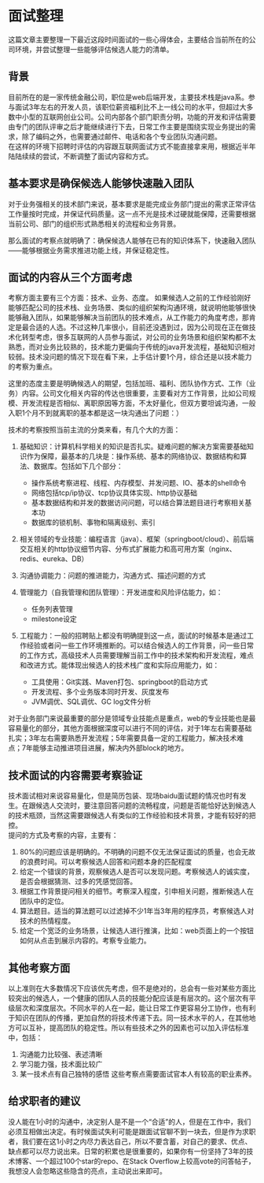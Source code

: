 # 面试整理
这篇文章主要整理一下最近这段时间面试的一些心得体会，主要结合当前所在的公司环境，并尝试整理一些能够评估候选人能力的清单。  

## 背景
目前所在的是一家传统金融公司，职位是web后端开发，主要技术栈是java系。参与面试3年左右的开发人员，该职位薪资福利比不上一线公司的水平，但超过大多数中小型的互联网创业公司。公司内部各个部门职责分明，功能的开发和评估需要由专门的团队评审之后才能继续进行下去，日常工作主要是围绕实现业务提出的需求，除了编码之外，也需要通过邮件、电话和各个专业团队沟通问题。  
在这样的环境下招聘时评估的内容跟互联网面试方式不能直接拿来用，根据近半年陆陆续续的尝试，不断调整了面试内容和方式。  

## 基本要求是确保候选人能够快速融入团队
对于业务强相关的技术部门来说，基本要求是能完成业务部门提出的需求正常评估工作量按时完成，并保证代码质量。这一点不光是技术过硬就能保障，还需要根据当前公司、部门的组织形式熟悉相关的流程和业务背景。  

那么面试的考察点就明确了：确保候选人能够在已有的知识体系下，快速融入团队——能够根据业务需求推进功能上线，并保证稳定性。

## 面试的内容从三个方面考虑
考察方面主要有三个方面：技术、业务、态度。
如果候选人之前的工作经验刚好能够匹配公司的技术栈、业务场景、类似的组织架构沟通环境，就说明他能够很快能够融入团队，如果能够解决当前团队的技术难点，从工作能力的角度考虑，那肯定是最合适的人选。不过这种几率很小，目前还没遇到过，因为公司现在正在做技术化转型考虑，很多互联网的人员参与面试，对公司的业务场景和组织架构都不太熟悉，而对业务比较熟的，技术能力更偏向于传统的java开发流程，基础知识相对较弱。技术没问题的情况下现在看下来，上手估计要1个月，综合还是以技术能力的考察为重点。

这里的态度主要是明确候选人的期望，包括加班、福利、团队协作方式、工作（业务）内容。公司文化相关内容的传达也很重要，主要看对方工作背景，比如公司规模、开发流程是否相似、离职原因等方面，不太好量化，但双方要坦诚沟通，一般入职1个月不到就离职的基本都是这一块沟通出了问题：）

技术的考察按照当前主流的分类来看，有几个大的方面：
1. 基础知识：计算机科学相关的知识是否扎实。疑难问题的解决方案需要基础知识作为保障，最基本的几块是：操作系统、基本的网络协议、数据结构和算法、数据库。包括如下几个部分：
    - 操作系统考察进程、线程、内存模型、并发问题、IO、基本的shell命令
    - 网络包括tcp/ip协议、tcp协议具体实现、http协议基础
    - 基本数据结构和并发的数据访问问题，可以结合算法题目进行考察相关基本功
    - 数据库的锁机制、事物和隔离级别、索引
2. 相关领域的专业技能：编程语言（java）、框架（springboot/cloud）、前后端交互相关的http协议细节内容、分布式扩展能力和高可用方案（nginx、redis、eureka、DB）
3. 沟通协调能力：问题的推进能力，沟通方式、描述问题的方式  

4. 管理能力（自我管理和团队管理）：开发进度和风险评估能力，如：
    - 任务列表管理
    - milestone设定
5. 工程能力：一般的招聘贴上都没有明确提到这一点，面试的时候基本是通过工作经验或者问一些工作环境推断的。可以结合候选人的工作背景，问一些日常的工作方式，高级技术人员需要理解当前工作中的技术架构和开发流程，难点和改进方式。能体现出候选人的技术栈广度和实际应用能力，如：
    - 工具使用：Git实践、Maven打包、springboot的启动方式
    - 开发流程、多个业务版本同时开发、灰度发布
    - JVM调优、SQL调优、GC log文件分析

对于业务部门来说最重要的部分是领域专业技能点是重点，web的专业技能也是最容易量化的部分，其他方面根据深度可以进行不同的评估，对于1年左右需要基础扎实；3年左右需要熟悉开发流程；5年需要具备一定的工程能力，解决技术难点；7年能够主动推进项目进展，解决内外部block的地方。

## 技术面试的内容需要考察验证
技术面试相对来说容易量化，但是简历包装、现场baidu面试题的情况也时有发生。在跟候选人交流时，要注意回答问题的流畅程度，问题是否能恰好达到候选人的技术瓶颈，当然这需要跟候选人有类似的工作经验和技术背景，才能有较好的把控。  
提问的方式及考察的内容，主要有：
1. 80%的问题应该是明确的。不明确的问题不仅无法保证面试的质量，也会无故的浪费时间。可以考察候选人回答和问题本身的匹配程度
2. 给定一个错误的背景，观察候选人是否可以发现问题。考察候选人的诚实度，是否会根据猜测、过多的凭感觉回答。
3. 根据工作背景提问相关的细节。考察深入程度，引申相关问题，推断候选人在团队中的定位。
4. 算法题目。适当的算法题可以过滤掉不少1年当3年用的程序员，考察候选人对技术的热情程度。
5. 给定一个宽泛的业务场景，让候选人进行推演，比如：web页面上的一个按钮如何从点击到展示内容的。考察专业能力。

## 其他考察方面
以上准则在大多数情况下应该优先考虑，但不是绝对的，总会有一些对某些方面比较突出的候选人，一个健康的团队人员的技能分配应该是有层次的。这个层次有平级层次和深度层次。不同水平的人在一起，能让日常工作更容易分工协作，也有利于知识在团队的传播，更加自然的将技术传递下去。同一技术水平的人，在其他地方可以互补，提高团队的稳定性。所以有些技术之外的因素也可以加入评估标准中，包括：
1. 沟通能力比较强、表述清晰
2. 学习能力强，技术面比较广
3. 某一技术点有自己独特的感悟
这些考察点需要面试官本人有较高的职业素养。

## 给求职者的建议
没人能在1小时的沟通中，决定别人是不是一个“合适”的人，但是在工作中，我们必须互相做出决定。有时候面试失利可能是跟面试官聊不到一块去，但是作为求职者，我们要在这1小时之内尽力表达自己，所以不要含蓄，对自己的要求、优点、缺点都可以尽力说出来。日常的积累也是很重要的，如果你有一份坚持了3年的技术博客、一个超过100个star的repo、在Stack Overflow上较高vote的问答帖子，我想没人会忽略这些隐含的亮点，主动说出来即可。